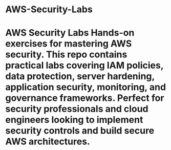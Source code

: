 # AWS-Security-Labs
# AWS Security Labs  Hands-on exercises for mastering AWS security. This repo contains practical labs covering IAM policies, data protection, server hardening, application security, monitoring, and governance frameworks. Perfect for security professionals and cloud engineers looking to implement security controls and build secure AWS architectures.
